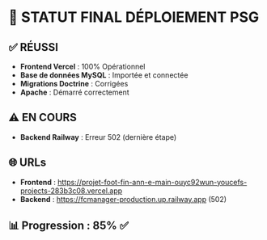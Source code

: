 # 🎯 STATUT FINAL DÉPLOIEMENT PSG

## ✅ RÉUSSI
- **Frontend Vercel** : 100% Opérationnel
- **Base de données MySQL** : Importée et connectée
- **Migrations Doctrine** : Corrigées
- **Apache** : Démarré correctement

## ⚠️ EN COURS
- **Backend Railway** : Erreur 502 (dernière étape)

## 🌐 URLs
- **Frontend** : https://projet-foot-fin-ann-e-main-ouyc92wun-youcefs-projects-283b3c08.vercel.app
- **Backend** : https://fcmanager-production.up.railway.app (502)

## 📊 Progression : 85% ✅
